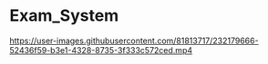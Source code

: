 # Exam_System


https://user-images.githubusercontent.com/81813717/232179666-52436f59-b3e1-4328-8735-3f333c572ced.mp4

